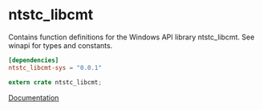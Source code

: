 # ntstc_libcmt #
Contains function definitions for the Windows API library ntstc_libcmt. See winapi for types and constants.

```toml
[dependencies]
ntstc_libcmt-sys = "0.0.1"
```

```rust
extern crate ntstc_libcmt;
```

[Documentation](https://retep998.github.io/doc/ntstc_libcmt/)
